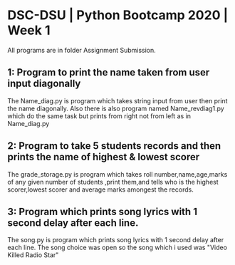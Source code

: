 # DSC-DSU | Python Bootcamp 2020 | Week 1
All programs are in folder Assignment Submission.
## 1: Program to print the name taken from user input diagonally
The Name_diag.py is program which takes string input from user then print the name diagonally. Also there is also program named Name_revdiag1.py which do the same task but prints from right not from left as in Name_diag.py
## 2: Program to take 5 students records and then prints the name of highest & lowest scorer
The grade_storage.py is program which takes roll number,name,age,marks of any given number of students ,print them,and tells who is the highest scorer,lowest scorer and average marks amongest the records.
## 3: Program which prints song lyrics with 1 second delay after each line.
The song.py is program which prints song lyrics with 1 second delay after each line. The song choice was open so the song which i used was "Video Killed Radio Star"

